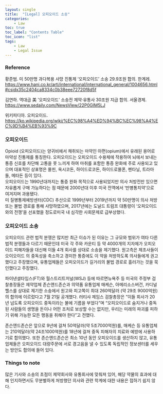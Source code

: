 ```yaml
---
layout: single
title:  "[Legal] 오피오이드 소송"
categories:
    - Law
toc: true
toc_label: "Contents Table"
toc_icon: "list"
tags: 
    - Law
    - Legal Issue
---
```


### Reference


황준범. 미 50만명 과다복용 사망 진통제 ‘오피오이드’ 소송 29.9조원 합의. 한계레. https://www.hani.co.kr/arti/international/international_general/1004656.html#csidx35c2404ca8334c0b38eee72720f8d5f 


김연하. 역대급 美 '오피오이드' 소송전 제약·유통사 30조원 지급 합의. 서울경제. https://www.sedaily.com/NewsVIew/22P0GIM5LJ


위키피디아. 오피오이드. https://ko.wikipedia.org/wiki/%EC%98%A4%ED%94%BC%EC%98%A4%EC%9D%B4%EB%93%9C


### 오피오이드

Opioid (오피오이드)는 양귀비에서 채취되는 마약인 아편(opium)에서 유래된 용어로 마약성 진통제를 통칭한다. 오피오이드는 오피오이드 수용체에 작용하여 뇌에서 보내는 통증 신호를 차단해 고통을 못 느끼게 하여 마취를 포함한 통증 완화에 주로 사용되고 있으며 대표적인 상표명은 몰핀, 옥시코돈, 하이드로코돈, 하이드로몰폰, 펜타닐, 트라마돌, 메타돈 등이 있다.   
오피오이드는 1990년대까지는 통증 완화 목적으로 사용되었지만 의사 처방전만 있으면 자유롭게 구매 가능하다는 점 때문에 2000년대 이후 미국 전역에서 ‘만병통치약’으로 여겨지며 과용됐다.  
미 질병통제예방센터(CDC) 추산으로 1999년부터 2019년까지 약 50만명이 의사 처방 또는 불법 경로를 통해 사망하였으며, 2017년에는 도널드 트럼프 대통령이 ‘오피오이드와의 전쟁’을 선포했을 정도로미국 내 심각한 사회문제로 급부상했다. 

### 오피오이드 소송 

오피오이드 관련 법적 분쟁은 많지만 최근 이슈가 된 이유는 그 규모와 범위가 여타 다른 법적 분쟁들과 다르기 때문인데 미국 각 주와 카운티 등 약 4000개의 지자체가 오피오이드 피해자들을 대신해 이들 4개 회사를 상대로 소송을 제기했다. 원고측은 제조사들이 오이오이드 의 중독성을 축소하고 경미한 통증에도 이 약을 처방하도록 의사들에게 권고했다고 주장했으며, 유통업체들은 오피오이드가 길거리의 불법 경로로 흘러가는 것을 묵인했다고 주장했다.


파이낸셜타임스(FT)와 월스트리트저널(WSJ) 등에 따르면뉴욕주 등 미국의 주정부 검찰총장들은 제약업체 존슨앤드존슨과 의약품 유통업체 매케슨, 아메리소스버건, 카디널 헬스를 상대로 제기한 소송에서 원고와 피고쪽이 최대 260억달러 (약 29조 9000억원)의 합의에 이르렀다고 7월 21일 공개했다. 러티샤 제임스 검찰총장은 “이들 회사가 20년 넘도록 오피오이드 중독이라는 불에 기름을 부었다”며 “오피오이드로 숨지거나 중독된 사람들의 생명을 돈이나 어떤 조처로 보상할 수는 없지만, 우리는 미래의 파괴를 피하기 위해 가능한 모든 행동을 취해야 한다”고 전했다. 


존슨앤드존슨은 앞으로 9년에 걸쳐 50억달러(약 5조7000억원)를, 매케슨 등 유통업체는 210억달러(약 24조1000억원)를 18년에 걸쳐 중독 피해자의 치료와 예방에 사용하기로 합의했다. 또한 존슨앤드존슨은 최소 10년 동안 오피오이드를 생산하지 않고, 유통업체들은 오피오이드 대량주문에 서로 경고음을 낼 수 있도록 독립적인 정보센터를 세우는 방안도 합의에 들어 있다.


### Things to note


많은 기사와 소송의 초점이 제약회사와 유통회사에 맞춰져 있어, 해당 약물의 효과에 대해 인지하면서도 무분별하게 처방했던 의사와 관련 학계에 대한 내용은 접하기 쉽지 않다. 


